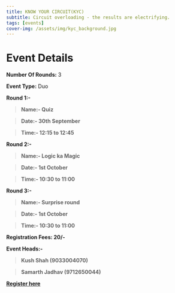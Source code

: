 ```yaml
---
title: KNOW YOUR CIRCUIT(KYC)
subtitle: Circuit overloading - the results are electrifying.
tags: [events]
cover-img: /assets/img/kyc_background.jpg
---
```



# Event Details

**Number Of Rounds:** 3

**Event Type:** Duo

**Round 1:-**

   > **Name:- Quiz**
  
   > **Date:- 30th September**
  
   > **Time:- 12:15 to 12:45**

**Round 2:-**
  
   > **Name:- Logic ka Magic**
  
   > **Date:- 1st October**
  
   > **Time:- 10:30 to 11:00**
 
**Round 3:-**
  
   > **Name:- Surprise round**
  
   > **Date:- 1st October**
  
   > **Time:- 10:30 to 11:00**

**Registration Fees: 20/-**

**Event Heads:-**

   > **Kush Shah (9033004070)**
   
   > **Samarth Jadhav (9712650044)**

**[Register here](https://forms.gle/RmkrgJRk9C34et8B7)**
